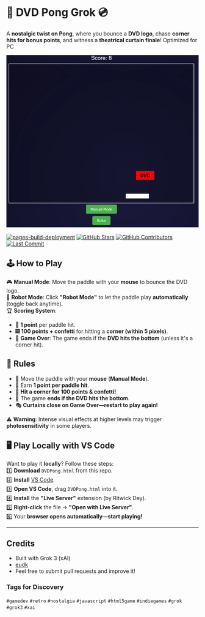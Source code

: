 # 🎾 DVD Pong Grok 💿  

A **nostalgic twist on Pong**, where you bounce a **DVD logo**, chase **corner hits for bonus points**, and witness a **theatrical curtain finale**! Optimized for PC  

![DVD Pong Gameplay](pong.gif)  


[![pages-build-deployment](https://github.com/eudk/DVDPong/actions/workflows/pages/pages-build-deployment/badge.svg)](https://github.com/eudk/DVDPong/actions/workflows/pages/pages-build-deployment)
[![GitHub Stars](https://img.shields.io/github/stars/eudk/DVDPong?style=social)](https://github.com/eudk/DVDPong)
[![GitHub Contributors](https://img.shields.io/github/contributors/eudk/DVDPong)](https://github.com/eudk/DVDPong)
[![Last Commit](https://img.shields.io/github/last-commit/eudk/DVDPong)](https://github.com/DVDPong)


## 🕹️ How to Play  
🎮 **Manual Mode**: Move the paddle with your **mouse** to bounce the DVD logo.  
🤖 **Robot Mode**: Click **"Robot Mode"** to let the paddle play **automatically** (toggle back anytime).  
🏆 **Scoring System**:  
   - 🎯 **1 point** per paddle hit.  
   - 🎆 **100 points + confetti** for hitting a **corner (within 5 pixels)**.  
   - 🚫 **Game Over**: The game ends if the **DVD hits the bottom** (unless it's a corner hit).  

## 📜 Rules  
- 🏓 Move the paddle with your **mouse** (**Manual Mode**).  
- 🔢 Earn **1 point per paddle hit**.  
- 🎯 **Hit a corner for 100 points & confetti!**  
- 🚫 The game **ends if the DVD hits the bottom**.  
- 🎭 **Curtains close on Game Over—restart to play again!**  

⚠ **Warning**: Intense visual effects at higher levels may trigger **photosensitivity** in some players.  

## 🖥️ Play Locally with VS Code  
Want to play it **locally**? Follow these steps:  
1️⃣ **Download** `DVDPong.html` from this repo.  
2️⃣ **Install** [VS Code](https://code.visualstudio.com/).  
3️⃣ **Open VS Code**, drag `DVDPong.html` into it.  
4️⃣ **Install** the **"Live Server"** extension (by Ritwick Dey).  
5️⃣ **Right-click** the file → **"Open with Live Server"**.  
6️⃣ Your **browser opens automatically—start playing!**  

---

## Credits
- Built with Grok 3 (xAI) 
- [eudk](https://github.com/eudk)   
- Feel free to submit pull requests and improve it!

### Tags for Discovery  
`#gamedev` `#retro` `#nostalgia` `#javascript` `#html5game` `#indiegames`  `#grok` `#grok3` `#xai`   
